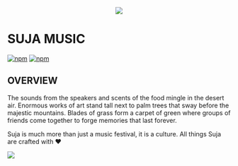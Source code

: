 <p align="center">
<img src ="Suja Music Festival/layoutimages/logo.png">
</p>

# SUJA MUSIC
[![npm](https://img.shields.io/badge/platform-mobile/web-lightgrey.svg)](https://soft-eng-practicum.github.io/xenon/)
[![npm](https://img.shields.io/badge/License-CC%20BY--NC%204.0-blue.svg)](https://creativecommons.org/licenses/by-nc/4.0/legalcode)


##  OVERVIEW

The sounds from the speakers and scents of the food mingle in the desert air. Enormous works of art stand tall next to palm trees that sway before the majestic mountains. Blades of grass form a carpet of green where groups of friends come together to forge memories that last forever.

Suja is much more than just a music festival, it is a culture. All things Suja are crafted with ❤️

<img src="Suja Music Festival/layoutimages/sujagraphic.png">


